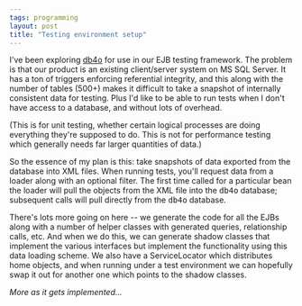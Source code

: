 ```yaml
---
tags: programming
layout: post
title: "Testing environment setup"
---
```




I've been exploring <a href="/2002/09/01/more_db4o_experiences.html">db4o</a> for use in our EJB testing framework. The problem is that our product is an existing client/server system on MS SQL Server. It has a ton of triggers enforcing referential integrity, and this along with the number of tables (500+) makes it difficult to take a snapshot of internally consistent data for testing. Plus I'd like to be able to run tests when I don't have access to a database, and without lots of overhead.</p>

<p>(This is for unit testing, whether certain logical processes are doing everything they're supposed to do. This is not for performance testing which generally needs far larger quantities of data.)</p>

<p>So the essence of my plan is this: take snapshots of data exported from the database into XML files. When running tests, you'll request data from a loader along with an optional filter. The first time called for a particular bean the loader will pull the objects from the XML file into the <tt>db4o</tt> database; subsequent calls will pull directly from the <tt>db4o</tt> database.</p>

<p>There's lots more going on here -- we generate the code for all the EJBs along with a number of helper classes with generated queries, relationship calls, etc. And when we do this, we can generate shadow classes that implement the various interfaces but implement the functionality using this data loading scheme. We also have a ServiceLocator which distributes home objects, and when running under a test environment we can hopefully swap it out for another one which points to the shadow classes.</p>

<p><em>More as it gets implemented...</em>


